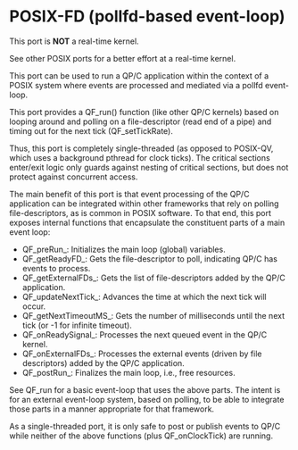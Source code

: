 # POSIX-FD (pollfd-based event-loop)

This port is **NOT** a real-time kernel.

See other POSIX ports for a better effort at a real-time kernel.

This port can be used to run a QP/C application within the context of a
POSIX system where events are processed and mediated via a pollfd event-loop.

This port provides a QF_run() function (like other QP/C kernels) based on
looping around and polling on a file-descriptor (read end of a pipe) and
timing out for the next tick (QF_setTickRate).

Thus, this port is completely single-threaded (as opposed to POSIX-QV, which
uses a background pthread for clock ticks). The critical sections enter/exit
logic only guards against nesting of critical sections, but does not
protect against concurrent access.

The main benefit of this port is that event processing of the QP/C
application can be integrated within other frameworks that rely on polling
file-descriptors, as is common in POSIX software. To that end, this port
exposes internal functions that encapsulate the constituent parts of a
main event loop:

 - QF_preRun_: Initializes the main loop (global) variables.
 - QF_getReadyFD_: Gets the file-descriptor to poll, indicating QP/C has events to process.
 - QF_getExternalFDs_: Gets the list of file-descriptors added by the QP/C application.
 - QF_updateNextTick_: Advances the time at which the next tick will occur.
 - QF_getNextTimeoutMS_: Gets the number of milliseconds until the next tick (or -1 for infinite timeout).
 - QF_onReadySignal_: Processes the next queued event in the QP/C kernel.
 - QF_onExternalFDs_: Processes the external events (driven by file descriptors) added by the QP/C application.
 - QF_postRun_: Finalizes the main loop, i.e., free resources.

See QF_run for a basic event-loop that uses the above parts.
The intent is for an external event-loop system, based on polling, to be
able to integrate those parts in a manner appropriate for that framework.

As a single-threaded port, it is only safe to post or publish events to
QP/C while neither of the above functions (plus QF_onClockTick) are
running.


